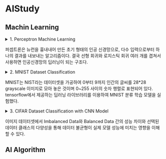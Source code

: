# AIStudy

## Machin Learning

<details>
  <summary>
    1. Perceptron Machine Learning
  </summary>
  <div>
    2023-10-03 <a href="https://github.com/ongsiru/AIStudy/blob/main/Linear%20Regression%20Program.ipynb">선형회귀 프로그램</a>
  </div>
</details>

퍼셉트론은 뉴런을 흉내내어 만든 초기 형태의 인공 신경망으로, 다수 입력으로부터 하나의 결과를 내보내는 알고리즘이다. 결국 선형 회귀와 로지스틱 회귀 여러 개를 겹쳐서 사용하면 인공신경망의 딥러닝이 되는 구조다.

<details>
  <summary>
    2. MNIST Dataset Classification
  </summary>
  <div>
    2023-11-07 <a href="https://github.com/ongsiru/AIStudy/blob/main/MNIST%20Dataset%20Classification.ipynb">Classification 프로그램</a>

1.	Layer의 구조
Layer Size의 경우, 레이어 크기를 증가시킨 결과 성능이 향상되었다. 레이어 크기를 늘림으로써 모델은 더 복잡한 패턴을 학습할 수 있다. 이로 인해 정확도가 더 높아진다.
2.	Batch Size
64를 사용한 경우, 정확도가 더 높게 나왔다. 일반적으로 사이즈가 큰 배치는 훈련 속도를 높일 수 있지만, 메모리 요구량이 늘어나고 결과의 유의미한 차이는 없었다.
3.	Optimizer 종류
기울기 최적화 과정에서 SGD를 사용한 경우, Adam보다 정확도가 낮았다. Adam은 모멘텀과 학습률 스케줄링을 자동으로 조절하며 일반적으로 더 좋은 수렴을 제공하는 반면에 SGD는 일정하지 않은 gradient로 파라미터를 업데이트하는 것은 수렴을 방해할 수 있다.
4.	Epoch 수
Epoch 수를 늘리면 모델이 더 많은 훈련을 수행하고 더 높은 정확도를 달성할 수 있다. 그러나 특정 수에 벗어난 Epoch을 사용하면 Overfitting으로 인해 오히려 정확도가 떨어진다. 해당 실험에서 Epoch가 20일 때 이 현상을 발견할 수 있었다.
5.	결론
한정된 학습 데이터에서 Epoch의 수가 커질수록 Overfitting이 발생하고 우리는 중요 파라미터의 값을 변경하거나 여러 가지 피드백과 규제를 부여해 Feature의 영향력을 조절할 수 있다. 
  </div>
</details>

MNIST는 NIST라는 데이터셋을 가공하여 0부터 9까지 인간의 글씨를 28*28 grayscale 이미지로 모아 놓은 것이며 0~255 사이의 숫자 행렬로 표현되어 있다. tensorflow에서 제공하는 딥러닝 라이브러리를 이용하여 MNIST 분류 학습 모델을 실험했다.

<details>
  <summary>
    3. CIFAR Dataset Classification with CNN Model
  </summary>
  <div>
    2023-11-24 <a href="https://github.com/ongsiru/AIStudy/blob/main/Linear%20Regression%20Program.ipynb">CNN모델 Classification 프로그램</a>
  </div>
</details>

이미지 데이터셋에서 Imbalanced Data와 Balanced Data 간의 성능 차이와 선택된 데이터 클래스의 다양성을 통해 데이터 불균형이 실제 모델 성능에 미치는 영향을 이해할 수 있다. 

## AI Algorithm

